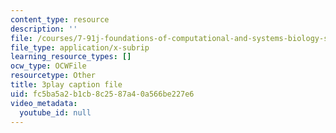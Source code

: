 ```yaml
---
content_type: resource
description: ''
file: /courses/7-91j-foundations-of-computational-and-systems-biology-spring-2014/fc5ba5a2b1cb8c2587a40a566be227e6_d5NMrA2HkG4.srt
file_type: application/x-subrip
learning_resource_types: []
ocw_type: OCWFile
resourcetype: Other
title: 3play caption file
uid: fc5ba5a2-b1cb-8c25-87a4-0a566be227e6
video_metadata:
  youtube_id: null
---
```

